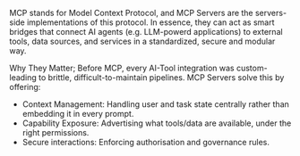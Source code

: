 MCP stands for Model Context Protocol, and MCP Servers are the servers-side implementations of this protocol. In essence, they can act as smart bridges that connect AI agents (e.g. LLM-powerd applications) to external tools, data sources, and services in a standardized, secure and modular way.

Why They Matter;
Before MCP, every AI-Tool integration was custom- leading to brittle, difficult-to-maintain pipelines. 
MCP Servers solve this by offering:
- Context Management: Handling user and task state centrally rather than embedding it in every prompt.
- Capability Exposure: Advertising what tools/data are available, under the right permissions.
- Secure interactions: Enforcing authorisation and governance rules.